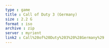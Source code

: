```yaml
---
type : game
title : Call of Duty 3 (Germany)
size : 2.2 G
format : iso
archive : zip
server : myrient
link2 : Call%20of%20Duty%203%20%28Germany%29
---
```

